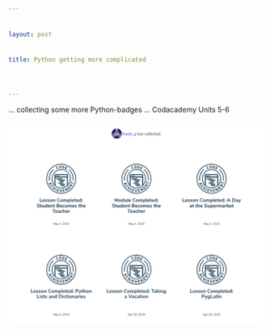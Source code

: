 ```yaml
---


layout: post


title: Python getting more complicated



---
```





... collecting some more Python-badges ... Codacademy Units 5-6

![image badges Python](/img/badges_python3.png)
